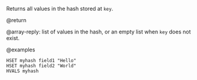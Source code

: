 Returns all values in the hash stored at `key`.

@return

@array-reply: list of values in the hash, or an empty list when `key` does
not exist.

@examples

```cli
HSET myhash field1 "Hello"
HSET myhash field2 "World"
HVALS myhash
```
